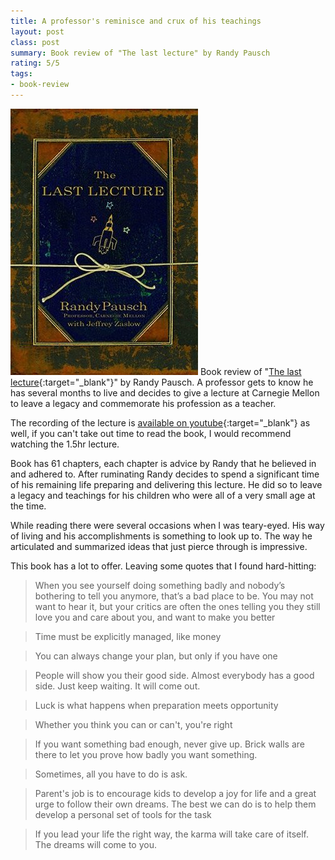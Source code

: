 ```yaml
---
title: A professor's reminisce and crux of his teachings
layout: post
class: post
summary: Book review of "The last lecture" by Randy Pausch
rating: 5/5
tags:
- book-review
---
```


![The last lecture - Book Cover](/images/posts/last_lecture.jpeg)
Book review of "[The last lecture](https://www.goodreads.com/book/show/40611510-the-last-lecture){:target="_blank"}" by Randy Pausch. A professor gets to know he has several months to live and decides to give a lecture at Carnegie Mellon to leave a legacy and commemorate his profession as a teacher. 

<!--break-->

The recording of the lecture is [available on youtube](https://www.youtube.com/watch?v=ji5_MqicxSo&t=3873s&ab_channel=CarnegieMellonUniversity){:target="_blank"} as well, if you can't take out time to read the book, I would recommend watching the 1.5hr lecture. 

Book has 61 chapters, each chapter is advice by Randy that he believed in and adhered to. After ruminating Randy decides to spend a significant time of his remaining life preparing and delivering this lecture. He did so to leave a legacy and teachings for his children who were all of a very small age at the time. 

While reading there were several occasions when I was teary-eyed. His way of living and his accomplishments is something to look up to. The way he articulated and summarized ideas that just pierce through is impressive. 

This book has a lot to offer. Leaving some quotes that I found hard-hitting:

> When you see yourself doing something badly and nobody’s bothering to tell you anymore, that’s a bad place to be. You may not want to hear it, but your critics are often the ones telling you they still love you and care about you, and want to make you better

> Time must be explicitly managed, like money

> You can always change your plan, but only if you have one

> People will show you their good side. Almost everybody has a good side. Just keep waiting. It will come out.

> Luck is what happens when preparation meets opportunity

> Whether you think you can or can't, you're right

> If you want something bad enough, never give up. Brick walls are there to let you prove how badly you want something. 

> Sometimes, all you have to do is ask.

> Parent's job is to encourage kids to develop a joy for life and a great urge to follow their own dreams. The best we can do is to help them develop a personal set of tools for the task

> If you lead your life the right way, the karma will take care of itself. The dreams will come to you.  